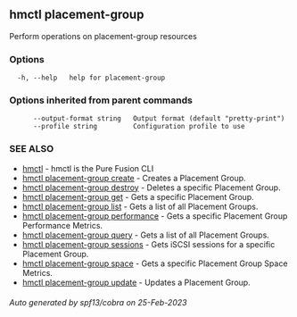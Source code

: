 ## hmctl placement-group

Perform operations on placement-group resources

### Options

```
  -h, --help   help for placement-group
```

### Options inherited from parent commands

```
      --output-format string   Output format (default "pretty-print")
      --profile string         Configuration profile to use
```

### SEE ALSO

* [hmctl](hmctl.md)	 - hmctl is the Pure Fusion CLI
* [hmctl placement-group create](hmctl_placement-group_create.md)	 - Creates a Placement Group.
* [hmctl placement-group destroy](hmctl_placement-group_destroy.md)	 - Deletes a specific Placement Group.
* [hmctl placement-group get](hmctl_placement-group_get.md)	 - Gets a specific Placement Group.
* [hmctl placement-group list](hmctl_placement-group_list.md)	 - Gets a list of all Placement Groups.
* [hmctl placement-group performance](hmctl_placement-group_performance.md)	 - Gets a specific Placement Group Performance Metrics.
* [hmctl placement-group query](hmctl_placement-group_query.md)	 - Gets a list of all Placement Groups.
* [hmctl placement-group sessions](hmctl_placement-group_sessions.md)	 - Gets iSCSI sessions for a specific Placement Group.
* [hmctl placement-group space](hmctl_placement-group_space.md)	 - Gets a specific Placement Group Space Metrics.
* [hmctl placement-group update](hmctl_placement-group_update.md)	 - Updates a Placement Group.

###### Auto generated by spf13/cobra on 25-Feb-2023
